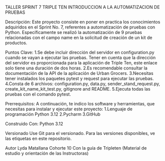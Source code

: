 TALLER SPRINT 7 TRIPLE TEN 
INTRODUCCION A LA AUTOMATIZACION DE PRUEBAS

Descripción:
Este proyecto consiste en poner en practica los conocimientos adquiridos en el Sprint No. 7, referentes a automatización de pruebas con Python. Específicamente se realizó la automatización de 9 pruebas relacionadas con el campo name en la solicitud de creación de un kit de productos.

Puntos Clave:
1.Se debe incluir dirección del servidor en configuration.py cuando se vayan a ejecutar las pruebas. Tener en cuenta que la dirección del servidor es proporcionada para la aplicación de Triple Ten, este enlace solo tiene una duración de dos horas.
2.Es recomendable consultar la documentación de la API de la aplicación de Urban Grocers.
3.Necesitas tener instalados los paquetes pytest y request para ejecutar las pruebas.
4.Consta de 6 archivos: configuration.py, data.py, sender_stand_request.py, create_kit_name_kit_test.py, gitignore and README.
5.Ejecuta todas las pruebas con el comando pytest.

Prerrequisitos:
A continuación, te indico los software y herramientas, que necesitas para instalar y ejecutar este proyecto:
1.Lenguaje de programación Python 3.12
2.Pycharm
3.GitHub

Construido Con:
Python  3.12

Versionado 
Use Git para el versionado. Para las versiones disponibles, ve las etiquetas en este repositorio.

Autor 
Lyda Matallana Cohorte 10
Con la guía de Tripleten (Material de estudio y orientación de las Instructoras)
